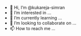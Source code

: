 - 👋 Hi, I’m @kukareja-simran
- 👀 I’m interested in ...
- 🌱 I’m currently learning ...
- 💞️ I’m looking to collaborate on ...
- 📫 How to reach me ...

<!---
kukareja-simran/kukareja-simran is a ✨ special ✨ repository because its `README.md` (this file) appears on your GitHub profile.
You can click the Preview link to take a look at your changes.
--->
